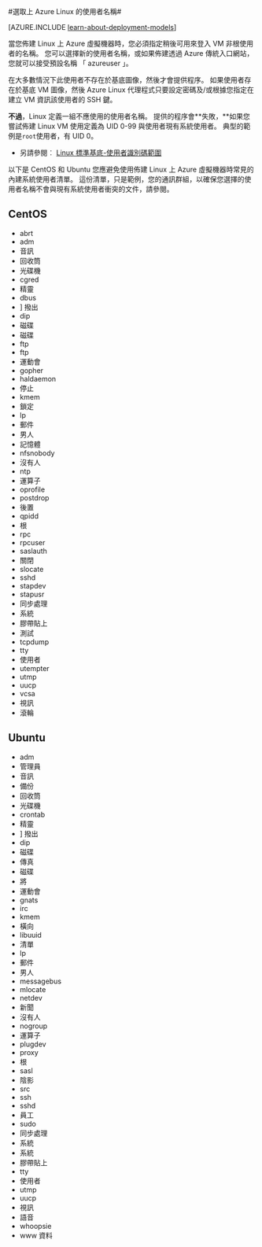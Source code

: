 <properties 
    pageTitle="選取使用者名稱的 Linux |Microsoft Azure" 
    description="瞭解如何將 Azure 中選取 Linux 虛擬機器中的使用者名稱。" 
    services="virtual-machines-linux" 
    documentationCenter="" 
    authors="szarkos" 
    manager="timlt" 
    editor=""
    tags="azure-service-management,azure-resource-manager" />

<tags 
    ms.service="virtual-machines-linux" 
    ms.workload="infrastructure-services" 
    ms.tgt_pltfrm="vm-linux" 
    ms.devlang="na" 
    ms.topic="article" 
    ms.date="10/17/2016" 
    ms.author="szark"/>



#<a name="selecting-user-names-for-linux-on-azure"></a>選取上 Azure Linux 的使用者名稱#

[AZURE.INCLUDE [learn-about-deployment-models](../../includes/learn-about-deployment-models-both-include.md)]

當您佈建 Linux 上 Azure 虛擬機器時，您必須指定稍後可用來登入 VM 非根使用者的名稱。 您可以選擇新的使用者名稱，或如果佈建透過 Azure 傳統入口網站，您就可以接受預設名稱 「 azureuser 」。

在大多數情況下此使用者不存在於基底圖像，然後才會提供程序。 如果使用者存在於基底 VM 圖像，然後 Azure Linux 代理程式只要設定密碼及/或根據您指定在建立 VM 資訊該使用者的 SSH 鍵。

**不過**，Linux 定義一組不應使用的使用者名稱。 提供的程序會**失敗，**如果您嘗試佈建 Linux VM 使用定義為 UID 0-99 與使用者現有系統使用者。 典型的範例是`root`使用者，有 UID 0。

 - 另請參閱︰ [Linux 標準基底-使用者識別碼範圍](http://refspecs.linuxfoundation.org/LSB_4.1.0/LSB-Core-generic/LSB-Core-generic/uidrange.html)

以下是 CentOS 和 Ubuntu 您應避免使用佈建 Linux 上 Azure 虛擬機器時常見的內建系統使用者清單。 這份清單，只是範例，您的通訊群組，以確保您選擇的使用者名稱不會與現有系統使用者衝突的文件，請參閱。


## <a name="centos"></a>CentOS
- abrt
- adm
- 音訊
- 回收筒
- 光碟機
- cgred
- 精靈
- dbus
- ] 撥出
- dip
- 磁碟
- 磁碟
- ftp
- ftp
- 運動會
- gopher
- haldaemon
- 停止
- kmem
- 鎖定
- lp
- 郵件
- 男人
- 記憶體
- nfsnobody
- 沒有人
- ntp
- 運算子
- oprofile
- postdrop
- 後置
- qpidd
- 根
- rpc
- rpcuser
- saslauth
- 關閉
- slocate
- sshd
- stapdev
- stapusr
- 同步處理
- 系統
- 膠帶貼上
- 測試
- tcpdump
- tty
- 使用者
- utempter
- utmp
- uucp
- vcsa
- 視訊
- 滾輪


## <a name="ubuntu"></a>Ubuntu
- adm
- 管理員
- 音訊
- 備份
- 回收筒
- 光碟機
- crontab
- 精靈
- ] 撥出
- dip
- 磁碟
- 傳真
- 磁碟
- 將
- 運動會
- gnats
- irc
- kmem
- 橫向
- libuuid
- 清單
- lp
- 郵件
- 男人
- messagebus
- mlocate
- netdev
- 新聞
- 沒有人
- nogroup
- 運算子
- plugdev
- proxy
- 根
- sasl
- 陰影
- src
- ssh
- sshd
- 員工
- sudo
- 同步處理
- 系統
- 系統
- 膠帶貼上
- tty
- 使用者
- utmp
- uucp
- 視訊
- 語音
- whoopsie
- www 資料

 